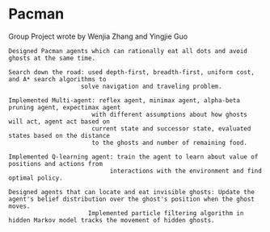 # Pacman

Group Project wrote by Wenjia Zhang and Yingjie Guo

	Designed Pacman agents which can rationally eat all dots and avoid ghosts at the same time. 
  
	Search down the road: used depth-first, breadth-first, uniform cost, and A* search algorithms to 
                        solve navigation and traveling problem.
                        
	Implemented Multi-agent: reflex agent, minimax agent, alpha-beta pruning agent, expectimax agent 
                           with different assumptions about how ghosts will act, agent act based on
                           current state and successor state, evaluated states based on the distance
                           to the ghosts and number of remaining food.
                           
	Implemented Q-learning agent: train the agent to learn about value of positions and actions from
                                interactions with the environment and find optimal policy. 
                                
	Designed agents that can locate and eat invisible ghosts: Update the agent's belief distribution over the ghost's position when the ghost moves. 
                          Implemented particle filtering algorithm in hidden Markov model tracks the movement of hidden ghosts. 
